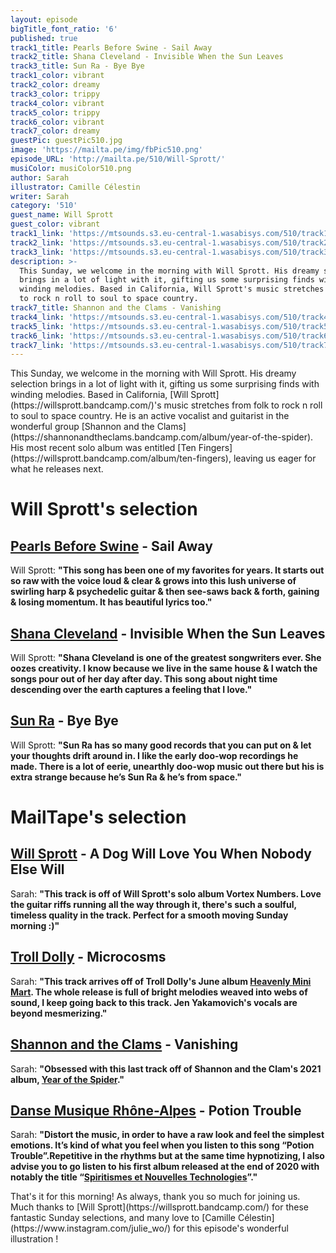 ```yaml
---
layout: episode
bigTitle_font_ratio: '6'
published: true
track1_title: Pearls Before Swine - Sail Away
track2_title: Shana Cleveland - Invisible When the Sun Leaves
track3_title: Sun Ra - Bye Bye
track1_color: vibrant
track2_color: dreamy
track3_color: trippy
track4_color: vibrant
track5_color: trippy
track6_color: vibrant
track7_color: dreamy
guestPic: guestPic510.jpg
image: 'https://mailta.pe/img/fbPic510.png'
episode_URL: 'http://mailta.pe/510/Will-Sprott/'
musiColor: musiColor510.png
author: Sarah
illustrator: Camille Célestin
writer: Sarah
category: '510'
guest_name: Will Sprott
guest_color: vibrant
track1_link: 'https://mtsounds.s3.eu-central-1.wasabisys.com/510/track1.mp3'
track2_link: 'https://mtsounds.s3.eu-central-1.wasabisys.com/510/track2.mp3'
track3_link: 'https://mtsounds.s3.eu-central-1.wasabisys.com/510/track3.mp3'
description: >-
  This Sunday, we welcome in the morning with Will Sprott. His dreamy selection
  brings in a lot of light with it, gifting us some surprising finds with
  winding melodies. Based in California, Will Sprott's music stretches from folk
  to rock n roll to soul to space country.
track7_title: Shannon and the Clams - Vanishing
track4_link: 'https://mtsounds.s3.eu-central-1.wasabisys.com/510/track4.mp3'
track5_link: 'https://mtsounds.s3.eu-central-1.wasabisys.com/510/track5.mp3'
track6_link: 'https://mtsounds.s3.eu-central-1.wasabisys.com/510/track6.mp3'
track7_link: 'https://mtsounds.s3.eu-central-1.wasabisys.com/510/track7.mp3'
---
```

<p id="introduction"> This Sunday, we welcome in the morning with Will Sprott. His dreamy selection brings in a lot of light with it, gifting us some surprising finds with winding melodies. Based in California, [Will Sprott](https://willsprott.bandcamp.com/)'s music stretches from folk to rock n roll to soul to space country. He is an active vocalist and guitarist in the wonderful group [Shannon and the Clams](https://shannonandtheclams.bandcamp.com/album/year-of-the-spider). His most recent solo album was entitled [Ten Fingers](https://willsprott.bandcamp.com/album/ten-fingers), leaving us eager for what he releases next. 
</p>

# Will Sprott's selection

## [Pearls Before Swine](https://ablenoise.bandcamp.com/releases) - Sail Away
Will Sprott: **"**This song has been one of my favorites for years. It starts out so raw with the voice loud & clear & grows into this lush universe of swirling harp & psychedelic guitar & then see-saws back & forth, gaining & losing momentum. It has beautiful lyrics too.**"**

## [Shana Cleveland](https://www.marinarosenfeld.com/) - Invisible When the Sun Leaves
Will Sprott: **"**Shana Cleveland is one of the greatest songwriters ever. She oozes creativity. I know because we live in the same house & I watch the songs pour out of her day after day. This song about night time descending over the earth captures a feeling that I love.**"**

## [Sun Ra](https://omniatl.bandcamp.com/album/networker) - Bye Bye
Will Sprott: **"**Sun Ra has so many good records that you can put on & let your thoughts drift around in. I like the early doo-wop recordings he made. There is a lot of eerie, unearthly doo-wop music out there but his is extra strange because he’s Sun Ra & he’s from space.**"**

 
# MailTape's selection

## [Will Sprott](https://willsprott.bandcamp.com/) - A Dog Will Love You When Nobody Else Will
Sarah: **"**This track is off of Will Sprott's solo album Vortex Numbers. Love the guitar riffs running all the way through it, there's such a soulful, timeless quality in the track. Perfect for a smooth moving Sunday morning :)**"**

## [Troll Dolly](https://chassol.bandcamp.com/) - Microcosms
Sarah: **"**This track arrives off of Troll Dolly's June album  [Heavenly Mini Mart](https://trolldolly.bandcamp.com/album/heavens-mini-mart-3). The whole release is full of bright melodies weaved into webs of sound, I keep going back to this track. Jen Yakamovich's vocals are beyond mesmerizing.**"**

## [Shannon and the Clams](https://loyamusic.bandcamp.com/) - Vanishing
Sarah: **"**Obsessed with this last track off of Shannon and the Clam's 2021 album, [Year of the Spider](https://shannonandtheclams.bandcamp.com/album/year-of-the-spider).**"**

##  [Danse Musique Rhône-Alpes](https://dmra.bandcamp.com/) - Potion Trouble
Sarah: **"**Distort the music, in order to have a raw look and feel the simplest emotions. It’s kind of what you feel when you listen to this song “Potion Trouble”.Repetitive in the rhythms but at the same time hypnotizing, I also advise you to go listen to his first album released at the end of 2020 with notably the title “[Spiritismes et Nouvelles Technologies](https://dmra.bandcamp.com/track/spiritisme-et-nouvelles-technologies)”.**"**


<p id="outroduction">That's it for this morning! As always, thank you so much for joining us. Much thanks to [Will Sprott](https://willsprott.bandcamp.com/) for these fantastic Sunday selections, and many love to [Camille Célestin](https://www.instagram.com/julie_wo/) for this episode's wonderful illustration !</p>
